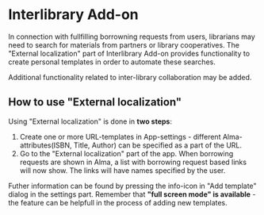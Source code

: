 # Interlibrary Add-on

In connection with fullfilling borrowning requests from users, librarians may need to search for materials from partners or library cooperatives.
The "External localization" part of Interlibrary Add-on provides functionality to create personal templates in order to automate these searches.   
   
Additional functionality related to inter-library collaboration may be added.     

## How to use "External localization"
Using "External localization" is done in **two steps**:
1. Create one or more URL-templates in App-settings - different Alma-attributes(ISBN, Title, Author) can be specified as a part of the URL. 
2. Go to the "External localization" part of the app. When borrowing requests are shown in Alma, a list with borrowing request based links will now show. The links will have names specified by the user.

Futher information can be found by pressing the info-icon in "Add template" dialog in the settings part. Remember that **"full screen mode" is available** - the feature can be helpfull in the process of adding new templates.  
